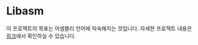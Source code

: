 # Libasm

이 프로젝트의 목표는 어셈블리 언어에 익숙해지는 것입니다.
자세한 프로젝트 내용은 [링크](https://github.com/moon9ua/42_seoul/wiki/3.-libasm)에서 확인하실 수 있습니다.


